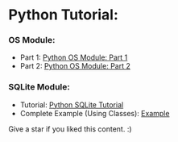 # Python Tutorial:

### OS Module:
* Part 1: [Python OS Module: Part 1](os_module/os_module_1.md)
* Part 2: [Python OS Module: Part 2](os_module/os_module_2.md)

### SQLite Module:
* Tutorial: [Python SQLite Tutorial](python_sqlite_module/python_sqlite_tutorial.md)
* Complete Example (Using Classes): [Example](python_sqlite_module/sqlite_example_using_classes.md)

Give a star if you liked this content. :)